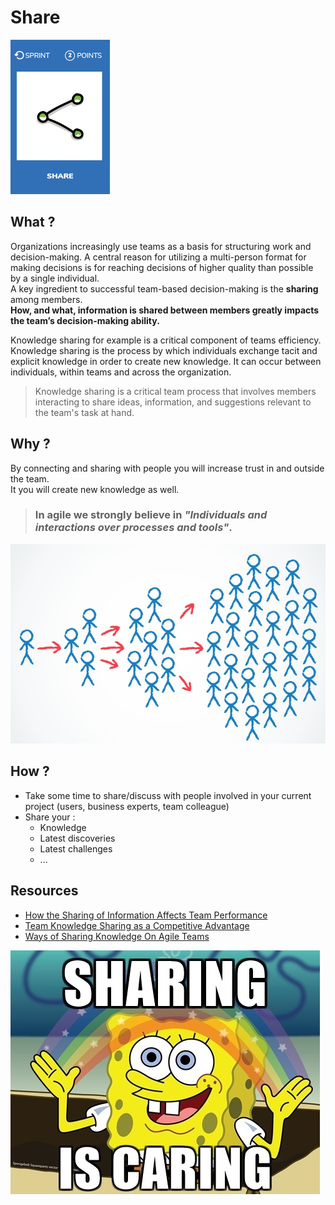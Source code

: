 # Share
![Share](images/share.png)  

## What ?
Organizations increasingly use teams as a basis for structuring work and decision-making. A central reason for utilizing a multi-person format for making decisions is for reaching decisions of higher quality than possible by a single individual.  
A key ingredient to successful team-based decision-making is the **sharing** among members.  
**How, and what, information is shared between members greatly impacts the team’s decision-making ability.** 

Knowledge sharing for example is a critical component of teams efficiency. Knowledge sharing is the process by which individuals exchange tacit and explicit knowledge in order to create new knowledge.
It can occur between individuals, within teams and across the organization. 

> Knowledge sharing is a critical team process that involves members interacting to share ideas, information, and suggestions relevant to the team's task at hand.

## Why ?
By connecting and sharing with people you will increase trust in and outside the team.  
It you will create new knowledge as well.  

> ### In agile we strongly believe in *"Individuals and interactions over processes and tools"*.

![Share](images/share2.jpg)

## How ?
* Take some time to share/discuss with people involved in your current project (users, business experts, team colleague)
* Share your :
    * Knowledge
    * Latest discoveries
    * Latest challenges
    * ...

## Resources
* [How the Sharing of Information Affects Team Performance](http://www.degarmo.com/how-the-sharing-of-information-affects-team-performance)
* [Team Knowledge Sharing as a Competitive Advantage](https://www.sesp.northwestern.edu/masters-learning-and-organizational-change/knowledge-lens/stories/2012/knowledge-sharing-leveraging-trust-and-leadership-to-increase-team-performance.html)
* [Ways of Sharing Knowledge On Agile Teams](https://www.frontrowagile.com/blog/posts/86-ways-of-sharing-knowledge-on-agile-teams)

![Share](images/share1.jpg)
